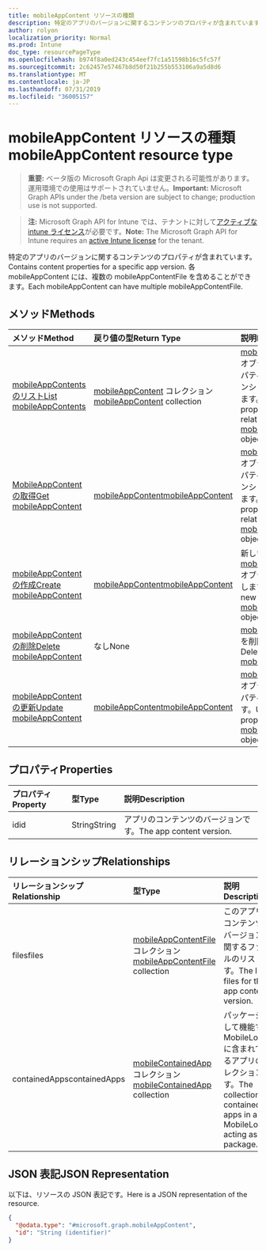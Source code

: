 ```yaml
---
title: mobileAppContent リソースの種類
description: 特定のアプリのバージョンに関するコンテンツのプロパティが含まれています。 各 mobileAppContent には、複数の mobileAppContentFile を含めることができます。
author: rolyon
localization_priority: Normal
ms.prod: Intune
doc_type: resourcePageType
ms.openlocfilehash: b974f8a0ed243c454eef7fc1a51598b16c5fc57f
ms.sourcegitcommit: 2c62457e57467b8d50f21b255b553106a9a5d8d6
ms.translationtype: MT
ms.contentlocale: ja-JP
ms.lasthandoff: 07/31/2019
ms.locfileid: "36005157"
---
```

# <a name="mobileappcontent-resource-type"></a><span data-ttu-id="7f0aa-104">mobileAppContent リソースの種類</span><span class="sxs-lookup"><span data-stu-id="7f0aa-104">mobileAppContent resource type</span></span>

> <span data-ttu-id="7f0aa-105">**重要:** ベータ版の Microsoft Graph Api は変更される可能性があります。運用環境での使用はサポートされていません。</span><span class="sxs-lookup"><span data-stu-id="7f0aa-105">**Important:** Microsoft Graph APIs under the /beta version are subject to change; production use is not supported.</span></span>

> <span data-ttu-id="7f0aa-106">**注:** Microsoft Graph API for Intune では、テナントに対して[アクティブな intune ライセンス](https://go.microsoft.com/fwlink/?linkid=839381)が必要です。</span><span class="sxs-lookup"><span data-stu-id="7f0aa-106">**Note:** The Microsoft Graph API for Intune requires an [active Intune license](https://go.microsoft.com/fwlink/?linkid=839381) for the tenant.</span></span>

<span data-ttu-id="7f0aa-107">特定のアプリのバージョンに関するコンテンツのプロパティが含まれています。</span><span class="sxs-lookup"><span data-stu-id="7f0aa-107">Contains content properties for a specific app version.</span></span> <span data-ttu-id="7f0aa-108">各 mobileAppContent には、複数の mobileAppContentFile を含めることができます。</span><span class="sxs-lookup"><span data-stu-id="7f0aa-108">Each mobileAppContent can have multiple mobileAppContentFile.</span></span>

## <a name="methods"></a><span data-ttu-id="7f0aa-109">メソッド</span><span class="sxs-lookup"><span data-stu-id="7f0aa-109">Methods</span></span>
|<span data-ttu-id="7f0aa-110">メソッド</span><span class="sxs-lookup"><span data-stu-id="7f0aa-110">Method</span></span>|<span data-ttu-id="7f0aa-111">戻り値の型</span><span class="sxs-lookup"><span data-stu-id="7f0aa-111">Return Type</span></span>|<span data-ttu-id="7f0aa-112">説明</span><span class="sxs-lookup"><span data-stu-id="7f0aa-112">Description</span></span>|
|:---|:---|:---|
|[<span data-ttu-id="7f0aa-113">mobileAppContents のリスト</span><span class="sxs-lookup"><span data-stu-id="7f0aa-113">List mobileAppContents</span></span>](../api/intune-apps-mobileappcontent-list.md)|<span data-ttu-id="7f0aa-114">[mobileAppContent](../resources/intune-apps-mobileappcontent.md) コレクション</span><span class="sxs-lookup"><span data-stu-id="7f0aa-114">[mobileAppContent](../resources/intune-apps-mobileappcontent.md) collection</span></span>|<span data-ttu-id="7f0aa-115">[mobileAppContent](../resources/intune-apps-mobileappcontent.md) オブジェクトのプロパティとリレーションシップをリストします。</span><span class="sxs-lookup"><span data-stu-id="7f0aa-115">List properties and relationships of the [mobileAppContent](../resources/intune-apps-mobileappcontent.md) objects.</span></span>|
|[<span data-ttu-id="7f0aa-116">MobileAppContent の取得</span><span class="sxs-lookup"><span data-stu-id="7f0aa-116">Get mobileAppContent</span></span>](../api/intune-apps-mobileappcontent-get.md)|[<span data-ttu-id="7f0aa-117">mobileAppContent</span><span class="sxs-lookup"><span data-stu-id="7f0aa-117">mobileAppContent</span></span>](../resources/intune-apps-mobileappcontent.md)|<span data-ttu-id="7f0aa-118">[mobileAppContent](../resources/intune-apps-mobileappcontent.md) オブジェクトのプロパティとリレーションシップを読み取ります。</span><span class="sxs-lookup"><span data-stu-id="7f0aa-118">Read properties and relationships of the [mobileAppContent](../resources/intune-apps-mobileappcontent.md) object.</span></span>|
|[<span data-ttu-id="7f0aa-119">mobileAppContent の作成</span><span class="sxs-lookup"><span data-stu-id="7f0aa-119">Create mobileAppContent</span></span>](../api/intune-apps-mobileappcontent-create.md)|[<span data-ttu-id="7f0aa-120">mobileAppContent</span><span class="sxs-lookup"><span data-stu-id="7f0aa-120">mobileAppContent</span></span>](../resources/intune-apps-mobileappcontent.md)|<span data-ttu-id="7f0aa-121">新しい [mobileAppContent](../resources/intune-apps-mobileappcontent.md) オブジェクトを作成します。</span><span class="sxs-lookup"><span data-stu-id="7f0aa-121">Create a new [mobileAppContent](../resources/intune-apps-mobileappcontent.md) object.</span></span>|
|[<span data-ttu-id="7f0aa-122">mobileAppContent の削除</span><span class="sxs-lookup"><span data-stu-id="7f0aa-122">Delete mobileAppContent</span></span>](../api/intune-apps-mobileappcontent-delete.md)|<span data-ttu-id="7f0aa-123">なし</span><span class="sxs-lookup"><span data-stu-id="7f0aa-123">None</span></span>|<span data-ttu-id="7f0aa-124">[mobileAppContent](../resources/intune-apps-mobileappcontent.md) を削除します。</span><span class="sxs-lookup"><span data-stu-id="7f0aa-124">Deletes a [mobileAppContent](../resources/intune-apps-mobileappcontent.md).</span></span>|
|[<span data-ttu-id="7f0aa-125">mobileAppContent の更新</span><span class="sxs-lookup"><span data-stu-id="7f0aa-125">Update mobileAppContent</span></span>](../api/intune-apps-mobileappcontent-update.md)|[<span data-ttu-id="7f0aa-126">mobileAppContent</span><span class="sxs-lookup"><span data-stu-id="7f0aa-126">mobileAppContent</span></span>](../resources/intune-apps-mobileappcontent.md)|<span data-ttu-id="7f0aa-127">[mobileAppContent](../resources/intune-apps-mobileappcontent.md) オブジェクトのプロパティを更新します。</span><span class="sxs-lookup"><span data-stu-id="7f0aa-127">Update the properties of a [mobileAppContent](../resources/intune-apps-mobileappcontent.md) object.</span></span>|

## <a name="properties"></a><span data-ttu-id="7f0aa-128">プロパティ</span><span class="sxs-lookup"><span data-stu-id="7f0aa-128">Properties</span></span>
|<span data-ttu-id="7f0aa-129">プロパティ</span><span class="sxs-lookup"><span data-stu-id="7f0aa-129">Property</span></span>|<span data-ttu-id="7f0aa-130">型</span><span class="sxs-lookup"><span data-stu-id="7f0aa-130">Type</span></span>|<span data-ttu-id="7f0aa-131">説明</span><span class="sxs-lookup"><span data-stu-id="7f0aa-131">Description</span></span>|
|:---|:---|:---|
|<span data-ttu-id="7f0aa-132">id</span><span class="sxs-lookup"><span data-stu-id="7f0aa-132">id</span></span>|<span data-ttu-id="7f0aa-133">String</span><span class="sxs-lookup"><span data-stu-id="7f0aa-133">String</span></span>|<span data-ttu-id="7f0aa-134">アプリのコンテンツのバージョンです。</span><span class="sxs-lookup"><span data-stu-id="7f0aa-134">The app content version.</span></span>|

## <a name="relationships"></a><span data-ttu-id="7f0aa-135">リレーションシップ</span><span class="sxs-lookup"><span data-stu-id="7f0aa-135">Relationships</span></span>
|<span data-ttu-id="7f0aa-136">リレーションシップ</span><span class="sxs-lookup"><span data-stu-id="7f0aa-136">Relationship</span></span>|<span data-ttu-id="7f0aa-137">型</span><span class="sxs-lookup"><span data-stu-id="7f0aa-137">Type</span></span>|<span data-ttu-id="7f0aa-138">説明</span><span class="sxs-lookup"><span data-stu-id="7f0aa-138">Description</span></span>|
|:---|:---|:---|
|<span data-ttu-id="7f0aa-139">files</span><span class="sxs-lookup"><span data-stu-id="7f0aa-139">files</span></span>|<span data-ttu-id="7f0aa-140">[mobileAppContentFile](../resources/intune-apps-mobileappcontentfile.md) コレクション</span><span class="sxs-lookup"><span data-stu-id="7f0aa-140">[mobileAppContentFile](../resources/intune-apps-mobileappcontentfile.md) collection</span></span>|<span data-ttu-id="7f0aa-141">このアプリのコンテンツのバージョンに関するファイルのリストです。</span><span class="sxs-lookup"><span data-stu-id="7f0aa-141">The list of files for this app content version.</span></span>|
|<span data-ttu-id="7f0aa-142">containedApps</span><span class="sxs-lookup"><span data-stu-id="7f0aa-142">containedApps</span></span>|<span data-ttu-id="7f0aa-143">[mobileContainedApp](../resources/intune-apps-mobilecontainedapp.md)コレクション</span><span class="sxs-lookup"><span data-stu-id="7f0aa-143">[mobileContainedApp](../resources/intune-apps-mobilecontainedapp.md) collection</span></span>|<span data-ttu-id="7f0aa-144">パッケージとして機能する MobileLobApp に含まれているアプリのコレクションです。</span><span class="sxs-lookup"><span data-stu-id="7f0aa-144">The collection of contained apps in a MobileLobApp acting as a package.</span></span>|

## <a name="json-representation"></a><span data-ttu-id="7f0aa-145">JSON 表記</span><span class="sxs-lookup"><span data-stu-id="7f0aa-145">JSON Representation</span></span>
<span data-ttu-id="7f0aa-146">以下は、リソースの JSON 表記です。</span><span class="sxs-lookup"><span data-stu-id="7f0aa-146">Here is a JSON representation of the resource.</span></span>
<!-- {
  "blockType": "resource",
  "keyProperty": "id",
  "@odata.type": "microsoft.graph.mobileAppContent"
}
-->
``` json
{
  "@odata.type": "#microsoft.graph.mobileAppContent",
  "id": "String (identifier)"
}
```





